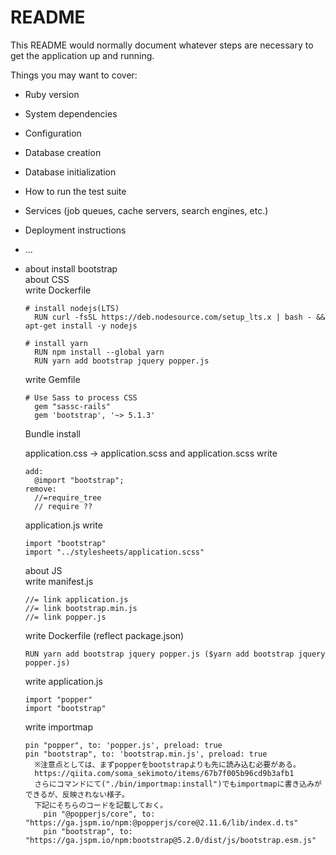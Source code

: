 # README

This README would normally document whatever steps are necessary to get the
application up and running.

Things you may want to cover:

* Ruby version

* System dependencies

* Configuration

* Database creation

* Database initialization

* How to run the test suite

* Services (job queues, cache servers, search engines, etc.)

* Deployment instructions

* ...

* about install bootstrap  
  about CSS  
    write Dockerfile  
    
      # install nodejs(LTS)  
        RUN curl -fsSL https://deb.nodesource.com/setup_lts.x | bash - && apt-get install -y nodejs  

      # install yarn  
        RUN npm install --global yarn  
        RUN yarn add bootstrap jquery popper.js  
  
    write Gemfile  
    
      # Use Sass to process CSS  
        gem "sassc-rails"  
        gem 'bootstrap', '~> 5.1.3'  

    Bundle install  

    application.css → application.scss and application.scss write  
    
      add:  
        @import "bootstrap";  
      remove:  
        //=require_tree  
        // require ??  

    application.js write  
    
      import "bootstrap"  
      import "../stylesheets/application.scss"  

  about JS  
    write manifest.js  
    
      //= link application.js  
      //= link bootstrap.min.js  
      //= link popper.js  
    
    write Dockerfile (reflect package.json)  
    
      RUN yarn add bootstrap jquery popper.js ($yarn add bootstrap jquery popper.js)  
      
    write application.js  
    
      import "popper"  
      import "bootstrap"  

    write importmap  
    
      pin "popper", to: 'popper.js', preload: true  
      pin "bootstrap", to: 'bootstrap.min.js', preload: true  
        ※注意点としては、まずpopperをbootstrapよりも先に読み込む必要がある。  
        https://qiita.com/soma_sekimoto/items/67b7f005b96cd9b3afb1  
        さらにコマンドにて("./bin/importmap:install")でもimportmapに書き込みができるが、反映されない様子。  
        下記にそちらのコードを記載しておく。  
          pin "@popperjs/core", to: "https://ga.jspm.io/npm:@popperjs/core@2.11.6/lib/index.d.ts"   
          pin "bootstrap", to: "https://ga.jspm.io/npm:bootstrap@5.2.0/dist/js/bootstrap.esm.js"  
